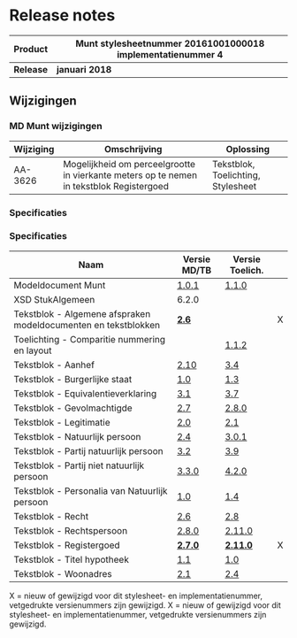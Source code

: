 # Release notes
Product|Munt stylesheetnummer 20161001000018 implementatienummer 4|
|---|---|
|**Release**|**januari 2018**|
## Wijzigingen
### MD Munt wijzigingen
|Wijziging|Omschrijving|Oplossing|
|---|---|---|
AA-3626|Mogelijkheid om perceelgrootte in vierkante meters op te nemen in tekstblok Registergoed|Tekstblok, Toelichting, Stylesheet|
### Specificaties
### Specificaties
Naam|Versie MD/TB|Versie Toelich.|  |
| --- |--- |--- |---|
Modeldocument Munt|[1.0.1]( /kik-modeldocumenten/modeldocumenten/Hypotheek%20Munt/20161001000018/Modeldocument%20Munt%20v1.0.1.docx)|[1.1.0]( /kik-modeldocumenten/modeldocumenten/Hypotheek%20Munt/20161001000018/Toelichting%20modeldocument%20Munt%201.0.1%20-%20v1.1.0.docx)|   |
XSD StukAlgemeen|6.2.0||   |
Tekstblok - Algemene afspraken modeldocumenten en tekstblokken|**[2.6](/kik-modeldocumenten/tekstblokken/Tekstblok%20-%20Algemene%20afspraken%20modeldocumenten%20en%20tekstblokken%20v2.6.docx)**|| X | 
Toelichting - Comparitie nummering en layout||[1.1.2](/kik-modeldocumenten/tekstblokken/Toelichting%20-%20Comparitie%20nummering%20en%20layout%20v1.1.2.docx)|   |
Tekstblok - Aanhef|[2.10](/kik-modeldocumenten/tekstblokken/Tekstblok%20-%20Aanhef%20v2.10.docx)|[3.4](/kik-modeldocumenten/tekstblokken/Toelichting%20Tekstblok%20-%20Aanhef%202.10%20-%20v3.4.docx)|   |
Tekstblok - Burgerlijke staat|[1.0](/kik-modeldocumenten/tekstblokken/Tekstblok%20-%20Burgerlijke%20staat%20v1.0.docx)|[1.3](/kik-modeldocumenten/tekstblokken/Toelichting%20Tekstblok%20-%20Burgerlijke%20staat%201.0%20-%20v1.3.docx)|   |
Tekstblok - Equivalentieverklaring|[3.1](/kik-modeldocumenten/tekstblokken/Tekstblok%20-%20Equivalentieverklaring%20v3.1.docx)|[3.7](/kik-modeldocumenten/tekstblokken/Toelichting%20Tekstblok%20-%20Equivalentieverklaring%203.1%20-%20v3.7.docx)|   |
Tekstblok - Gevolmachtigde|[2.7](/kik-modeldocumenten/tekstblokken/Tekstblok%20-%20Gevolmachtigde%20v2.7.docx)|[2.8.0](/kik-modeldocumenten/tekstblokken/Toelichting%20Tekstblok%20-%20Gevolmachtigde%202.7%20-%20v2.8.0.docx)|   |
Tekstblok - Legitimatie|[2.0](/kik-modeldocumenten/tekstblokken/Tekstblok%20-%20Legitimatie%20v2.0.docx)|[2.1](/kik-modeldocumenten/tekstblokken/Toelichting%20Tekstblok%20-%20Legitimatie%202.0%20-%20v2.1.docx)|   |
Tekstblok - Natuurlijk persoon|[2.4](/kik-modeldocumenten/tekstblokken/Tekstblok%20-%20Natuurlijk%20persoon%20v2.4.docx)|[3.0.1](/kik-modeldocumenten/tekstblokken/Toelichting%20Tekstblok%20-%20Natuurlijk%20persoon%202.4%20-%20v3.0.1.docx)|   |
Tekstblok - Partij natuurlijk persoon|[3.2](/kik-modeldocumenten/tekstblokken/Tekstblok%20-%20Partij%20natuurlijk%20persoon%20v3.2.docx)|[3.9](/kik-modeldocumenten/tekstblokken/Toelichting%20Tekstblok%20-%20Partij%20natuurlijk%20persoon%203.2%20-%20v3.9.docx)|   |
Tekstblok - Partij niet natuurlijk persoon|[3.3.0](/kik-modeldocumenten/tekstblokken/Tekstblok%20-%20Partij%20niet%20natuurlijk%20persoon%20v3.3.0.docx)|[4.2.0](/kik-modeldocumenten/tekstblokken/Toelichting%20Tekstblok%20-%20Partij%20niet%20natuurlijk%20persoon%203.3.0%20-%20v4.2.0.docx)|   |
Tekstblok - Personalia van Natuurlijk persoon|[1.0](/kik-modeldocumenten/tekstblokken/Tekstblok%20-%20Personalia%20van%20Natuurlijk%20persoon%20v1.0.docx)|[1.4](/kik-modeldocumenten/tekstblokken/Toelichting%20Tekstblok%20-%20Personalia%20van%20Natuurlijk%20persoon%201.0%20-%20v1.4.docx)|   |
Tekstblok - Recht|[2.6](/kik-modeldocumenten/tekstblokken/Tekstblok%20-%20Recht%20v2.6.docx)|[2.8](/kik-modeldocumenten/tekstblokken/Toelichting%20Tekstblok%20-%20Recht%202.6%20-%20v2.8.docx)|   |
Tekstblok - Rechtspersoon|[2.8.0](/kik-modeldocumenten/tekstblokken/Tekstblok%20-%20Rechtspersoon%20v2.8.0.docx)|[2.11.0](/kik-modeldocumenten/tekstblokken/Toelichting%20Tekstblok%20-%20Rechtspersoon%202.8.0%20-%20v2.11.0.docx)|   |
Tekstblok - Registergoed|**[2.7.0](/kik-modeldocumenten/tekstblokken/Tekstblok%20-%20Registergoed%20v2.7.0.docx)**|**[2.11.0](/kik-modeldocumenten/tekstblokken/Toelichting%20Tekstblok%20-%20Registergoed%202.7.0%20-%20v2.11.0.docx)**| X | 
Tekstblok - Titel hypotheek|[1.1](/kik-modeldocumenten/tekstblokken/Tekstblok%20-%20Titel%20hypotheek%20v1.1.docx)|[1.0](/kik-modeldocumenten/tekstblokken/Toelichting%20Tekstblok%20-%20Titel%20hypotheek%201.1%20-%20v1.0.docx)|   |
Tekstblok - Woonadres|[2.1](/kik-modeldocumenten/tekstblokken/Tekstblok%20-%20Woonadres%20v2.1.docx)|[2.4](/kik-modeldocumenten/tekstblokken/Toelichting%20Tekstblok%20-%20Woonadres%202.1%20-%20v2.4.docx)|   |
X = nieuw of gewijzigd voor dit stylesheet- en implementatienummer, vetgedrukte versienummers zijn gewijzigd.
X = nieuw of gewijzigd voor dit stylesheet- en implementatienummer, vetgedrukte versienummers zijn gewijzigd.